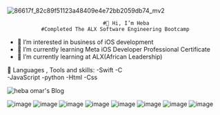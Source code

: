  ![86617f_82c89f51123a48409e4e72bb2059db74_mv2](https://user-images.githubusercontent.com/97067717/209854989-85afd894-bf35-4c99-b1e0-d3f0711f0a44.png)


                                   #👋 Hi, I’m Heba      
               #Completed The ALX Software Engineering Bootcamp
                                                                       
- 👩‍ I’m interested in business of iOS development
-  I’m currently learning Meta iOS Developer Professional Certificate
- 🌱 I’m currently learning at ALX(African Leadership)


 🚀 Languages , Tools and skills:
 -Swift
 -C  
 -JavaScript
 -python 
 -Html 
 -Css 


  <img alt="heba omar's Blog" src="https://img.shields.io/badge/heba%20omar's%20Blog-%230077B5.svg?&style=for-the-badge&logo=hashnode&logoColor=white">
 </a>

 

![image](https://github.com/hebaomar94/hebaomar94/assets/97067717/1a413c90-9671-4563-ba5f-40011c304e71)
![image](https://user-images.githubusercontent.com/97067717/207966992-c7e8f5b7-2750-470c-8bb5-9010872c6999.png)
![image](https://user-images.githubusercontent.com/97067717/207967023-77075a7d-9f73-482b-92f7-c84685f1dd1f.png)
![image](https://user-images.githubusercontent.com/97067717/207967052-60dde228-9b68-4d28-b06e-6b9c94bd9d7b.png)
![image](https://user-images.githubusercontent.com/97067717/207967074-bcaa77b0-3ced-46b8-8b0f-ede882e66790.png)
![image](https://user-images.githubusercontent.com/97067717/207967093-ba6e693c-8eed-4835-8c8a-096796748d30.png)
![image](https://user-images.githubusercontent.com/97067717/207969976-b47811fc-cae4-4d72-93e1-226e29b02b96.png)
![image](https://github.com/hebaomar94/hebaomar94/assets/97067717/80403dfa-76d9-40ef-a9c0-2b4aa11827d8)







